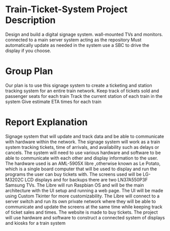 # Train-Ticket-System Project Description
Design and build a digital signage system. 
wall-mounted TVs and monitors.  
connected to a main server system acting as the repository 
Must automatically update as needed in the system
use a SBC to drive the display if you choose.

# Group Plan
Our plan is to use this signage system to create a ticketing and station tracking system for an entire train network.
Keep track of tickets sold and passenger seats for each train
Track the current station of each train in the system
Give estimate ETA times for each train

# Report Explanation
Signage system that will update and track data and be able to communicate with hardware within the network. The signage system will work as a train system tracking tickets, time of arrivals, and availability such as delays or cancels. The system will need to use various hardware and software to be able to communicate with each other and display information to the user. The hardware used is an AML-5905X libre ,otherwise known as Le Potato, which is a single board computer that will be used to display and run the programs the user can buy tickets with. The screens used will be LG-M3202C LCD displays and for backups there are two LN37A550P3F Samsung TVs. The Libre will run Raspbian OS and will be the main architecture with the UI setup and running a web page. The UI will be made using Custom Tkinter for more customizability. The Libre will connect to a server switch and run its own private network where they will be able to communicate and update the screens at the same time while keeping track of ticket sales and times. The website is made to buy tickets. The project will use hardware and software to construct a connected system of displays and kiosks for a train system
